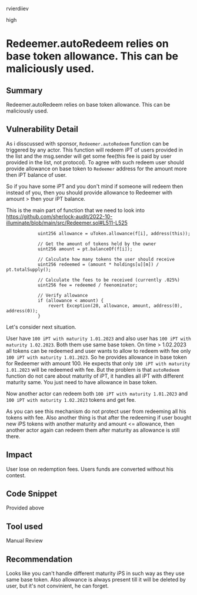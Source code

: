 rvierdiiev

high

# Redeemer.autoRedeem relies on base token allowance. This can be maliciously used.

## Summary
Redeemer.autoRedeem relies on base token allowance. This can be maliciously used.
## Vulnerability Detail
As i disscussed with sponsor, `Redeemer.autoRedeem` function can be triggered by any actor. This function will redeem iPT of users provided in the list and the msg.sender will get some fee(this fee is paid by user provided in the list, not protocol). To agree with such redeem user should provide allowance on base token to `Redeemer` address for the amount more then iPT balance of user.

So if you have some iPT and you don't mind if someone will redeem then instead of you, then you should provide allowance to Redeemer with amount > then your iPT balance.

This is the main part of function that we need to look into
https://github.com/sherlock-audit/2022-10-illuminate/blob/main/src/Redeemer.sol#L511-L525
```solidity
            uint256 allowance = uToken.allowance(f[i], address(this));

            // Get the amount of tokens held by the owner
            uint256 amount = pt.balanceOf(f[i]);

            // Calculate how many tokens the user should receive
            uint256 redeemed = (amount * holdings[u][m]) / pt.totalSupply();

            // Calculate the fees to be received (currently .025%)
            uint256 fee = redeemed / feenominator;

            // Verify allowance
            if (allowance < amount) {
                revert Exception(20, allowance, amount, address(0), address(0));
            }
```

Let's consider next situation.

User have `100 iPT with maturity 1.01.2023` and also user has `100 iPT with maturity 1.02.2023`. Both them use same base token.
On time > 1.02.2023 all tokens can be redeemed and user wants to allow to redeem with fee only `100 iPT with maturity 1.01.2023`. So he provides allowance in base token for Redeemer with amount 100.
He expects that only `100 iPT with maturity 1.01.2023` will be redeemed with fee. 
But the problem is that `autoRedeem` function do not care about maturity of iPT, it handles all iPT with different maturity same. You just need to have allowance in base token.

Now another actor can redeem both `100 iPT with maturity 1.01.2023` and `100 iPT with maturity 1.02.2023` tokens and get fee.

As you can see this mechanism do not protect user from redeeming all his tokens with fee.
Also another thing is that after the redeeming if user bought new iPS tokens with another maturity and amount <= allowance, then another actor again can redeem them after maturity as allowance is still there.
## Impact
User lose on redemption fees. Users funds are converted without his contest.
## Code Snippet
Provided above
## Tool used

Manual Review

## Recommendation
Looks like you can't handle different maturity iPS in such way as they use same base token. Also allowance is always present till it will be deleted by user, but it's not convinient, he can forget.
